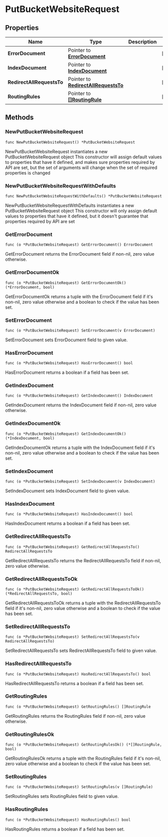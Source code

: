 # PutBucketWebsiteRequest

## Properties

|Name | Type | Description | Notes|
|------------ | ------------- | ------------- | -------------|
|**ErrorDocument** | Pointer to [**ErrorDocument**](ErrorDocument.md) |  | [optional] |
|**IndexDocument** | Pointer to [**IndexDocument**](IndexDocument.md) |  | [optional] |
|**RedirectAllRequestsTo** | Pointer to [**RedirectAllRequestsTo**](RedirectAllRequestsTo.md) |  | [optional] |
|**RoutingRules** | Pointer to [**[]RoutingRule**](RoutingRule.md) |  | [optional] |

## Methods

### NewPutBucketWebsiteRequest

`func NewPutBucketWebsiteRequest() *PutBucketWebsiteRequest`

NewPutBucketWebsiteRequest instantiates a new PutBucketWebsiteRequest object
This constructor will assign default values to properties that have it defined,
and makes sure properties required by API are set, but the set of arguments
will change when the set of required properties is changed

### NewPutBucketWebsiteRequestWithDefaults

`func NewPutBucketWebsiteRequestWithDefaults() *PutBucketWebsiteRequest`

NewPutBucketWebsiteRequestWithDefaults instantiates a new PutBucketWebsiteRequest object
This constructor will only assign default values to properties that have it defined,
but it doesn't guarantee that properties required by API are set

### GetErrorDocument

`func (o *PutBucketWebsiteRequest) GetErrorDocument() ErrorDocument`

GetErrorDocument returns the ErrorDocument field if non-nil, zero value otherwise.

### GetErrorDocumentOk

`func (o *PutBucketWebsiteRequest) GetErrorDocumentOk() (*ErrorDocument, bool)`

GetErrorDocumentOk returns a tuple with the ErrorDocument field if it's non-nil, zero value otherwise
and a boolean to check if the value has been set.

### SetErrorDocument

`func (o *PutBucketWebsiteRequest) SetErrorDocument(v ErrorDocument)`

SetErrorDocument sets ErrorDocument field to given value.

### HasErrorDocument

`func (o *PutBucketWebsiteRequest) HasErrorDocument() bool`

HasErrorDocument returns a boolean if a field has been set.

### GetIndexDocument

`func (o *PutBucketWebsiteRequest) GetIndexDocument() IndexDocument`

GetIndexDocument returns the IndexDocument field if non-nil, zero value otherwise.

### GetIndexDocumentOk

`func (o *PutBucketWebsiteRequest) GetIndexDocumentOk() (*IndexDocument, bool)`

GetIndexDocumentOk returns a tuple with the IndexDocument field if it's non-nil, zero value otherwise
and a boolean to check if the value has been set.

### SetIndexDocument

`func (o *PutBucketWebsiteRequest) SetIndexDocument(v IndexDocument)`

SetIndexDocument sets IndexDocument field to given value.

### HasIndexDocument

`func (o *PutBucketWebsiteRequest) HasIndexDocument() bool`

HasIndexDocument returns a boolean if a field has been set.

### GetRedirectAllRequestsTo

`func (o *PutBucketWebsiteRequest) GetRedirectAllRequestsTo() RedirectAllRequestsTo`

GetRedirectAllRequestsTo returns the RedirectAllRequestsTo field if non-nil, zero value otherwise.

### GetRedirectAllRequestsToOk

`func (o *PutBucketWebsiteRequest) GetRedirectAllRequestsToOk() (*RedirectAllRequestsTo, bool)`

GetRedirectAllRequestsToOk returns a tuple with the RedirectAllRequestsTo field if it's non-nil, zero value otherwise
and a boolean to check if the value has been set.

### SetRedirectAllRequestsTo

`func (o *PutBucketWebsiteRequest) SetRedirectAllRequestsTo(v RedirectAllRequestsTo)`

SetRedirectAllRequestsTo sets RedirectAllRequestsTo field to given value.

### HasRedirectAllRequestsTo

`func (o *PutBucketWebsiteRequest) HasRedirectAllRequestsTo() bool`

HasRedirectAllRequestsTo returns a boolean if a field has been set.

### GetRoutingRules

`func (o *PutBucketWebsiteRequest) GetRoutingRules() []RoutingRule`

GetRoutingRules returns the RoutingRules field if non-nil, zero value otherwise.

### GetRoutingRulesOk

`func (o *PutBucketWebsiteRequest) GetRoutingRulesOk() (*[]RoutingRule, bool)`

GetRoutingRulesOk returns a tuple with the RoutingRules field if it's non-nil, zero value otherwise
and a boolean to check if the value has been set.

### SetRoutingRules

`func (o *PutBucketWebsiteRequest) SetRoutingRules(v []RoutingRule)`

SetRoutingRules sets RoutingRules field to given value.

### HasRoutingRules

`func (o *PutBucketWebsiteRequest) HasRoutingRules() bool`

HasRoutingRules returns a boolean if a field has been set.


